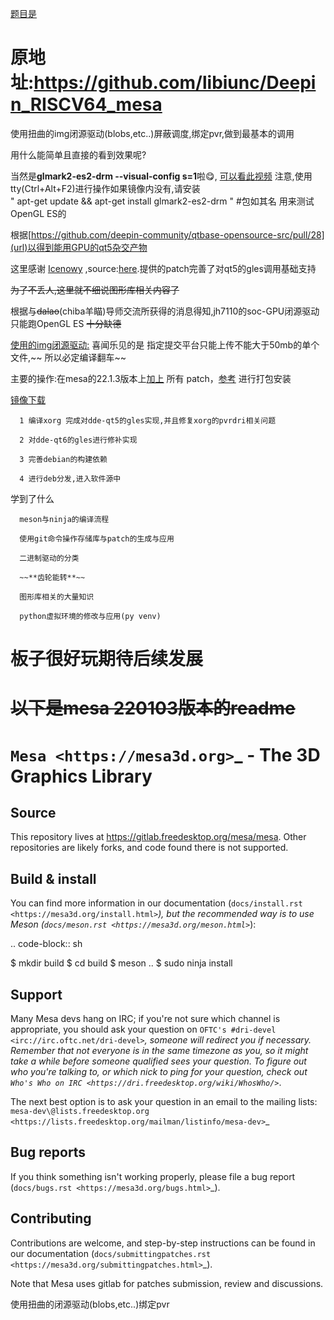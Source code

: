 [题目是](https://github.com/oscomp/proj348-riscv-gpu-on-deepin)

原地址:**https://github.com/libiunc/Deepin_RISCV64_mesa**
==
使用扭曲的img闭源驱动(blobs,etc..)屏蔽调度,绑定pvr,做到最基本的调用

用什么能简单且直接的看到效果呢?

当然是**glmark2-es2-drm --visual-config s=1**啦😋, [可以看此视频](https://www.bilibili.com/video/BV1eD421g7pX/)
      注意,使用tty(Ctrl+Alt+F2)进行操作如果镜像内没有,请安装     
            " apt-get update && apt-get install glmark2-es2-drm "
            #包如其名 用来测试OpenGL ES的

根据[https://github.com/deepin-community/qtbase-opensource-src/pull/28](url)以得到能用GPU的qt5杂交产物

这里感谢 [Icenowy](https://github.com/Icenowy) ,source:[here](https://github.com/libiunc/aosc-os-abbs/blob/stable/runtime-desktop/qt-5/01-runtime/patches/0013-Deepin-auto-select-opengl-or-opengles.patch).提供的patch完善了对qt5的gles调用基础支持 

~~为了不丢人,这里就不细说图形库相关内容了~~

根据与~~dalao~~(chiba羊瞄)导师交流所获得的消息得知,jh7110的soc-GPU闭源驱动只能跑OpenGL ES ~~十分缺德~~

[使用的img闭源驱动:](https://github.com/starfive-tech/soft_3rdpart/blob/c43d4fab94b0ef3b492a6382e2282fa7a2695b9b/IMG_GPU/out/img-gpu-powervr-bin-1.19.6345021.tar.gz)
      喜闻乐见的是 指定提交平台只能上传不能大于50mb的单个文件,~~ 所以必定编译翻车~~

主要的操作:在mesa的22.1.3版本上[加上](https://github.com/Icenowy/aosc-os-pvr/tree/master/ddk119/mesa-ddk119/autobuild/patches) 所有 patch，[参考](https://github.com/Icenowy/aosc-os-pvr/blob/master/ddk119/mesa-ddk119/autobuild/build) 进行打包安装

[镜像下载](https://ci.deepin.com/repo/deepin/deepin-ports/cdimage/20240530/riscv64/deepin-23-beige-preview-riscv64-milkv-mars-20240530-103247.tar.xz)

      1 编译xorg 完成对dde-qt5的gles实现,并且修复xorg的pvrdri相关问题
   
      2 对dde-qt6的gles进行修补实现
   
      3 完善debian的构建依赖
   
      4 进行deb分发,进入软件源中 



学到了什么
   
      meson与ninja的编译流程
   
      使用git命令操作存储库与patch的生成与应用
   
      二进制驱动的分类
   
      ~~**齿轮能转**~~

      图形库相关的大量知识

      python虚拟环境的修改与应用(py venv)

板子很好玩期待后续发展
==
~~**以下是mesa 220103版本的readme**~~
===================================








`Mesa <https://mesa3d.org>`_ - The 3D Graphics Library
======================================================


Source
------

This repository lives at https://gitlab.freedesktop.org/mesa/mesa.
Other repositories are likely forks, and code found there is not supported.


Build & install
---------------

You can find more information in our documentation (`docs/install.rst
<https://mesa3d.org/install.html>`_), but the recommended way is to use
Meson (`docs/meson.rst <https://mesa3d.org/meson.html>`_):

.. code-block:: sh

  $ mkdir build
  $ cd build
  $ meson ..
  $ sudo ninja install


Support
-------

Many Mesa devs hang on IRC; if you're not sure which channel is
appropriate, you should ask your question on `OFTC's #dri-devel
<irc://irc.oftc.net/dri-devel>`_, someone will redirect you if
necessary.
Remember that not everyone is in the same timezone as you, so it might
take a while before someone qualified sees your question.
To figure out who you're talking to, or which nick to ping for your
question, check out `Who's Who on IRC
<https://dri.freedesktop.org/wiki/WhosWho/>`_.

The next best option is to ask your question in an email to the
mailing lists: `mesa-dev\@lists.freedesktop.org
<https://lists.freedesktop.org/mailman/listinfo/mesa-dev>`_


Bug reports
-----------

If you think something isn't working properly, please file a bug report
(`docs/bugs.rst <https://mesa3d.org/bugs.html>`_).


Contributing
------------

Contributions are welcome, and step-by-step instructions can be found in our
documentation (`docs/submittingpatches.rst
<https://mesa3d.org/submittingpatches.html>`_).

Note that Mesa uses gitlab for patches submission, review and discussions.


使用扭曲的闭源驱动(blobs,etc..)绑定pvr 
